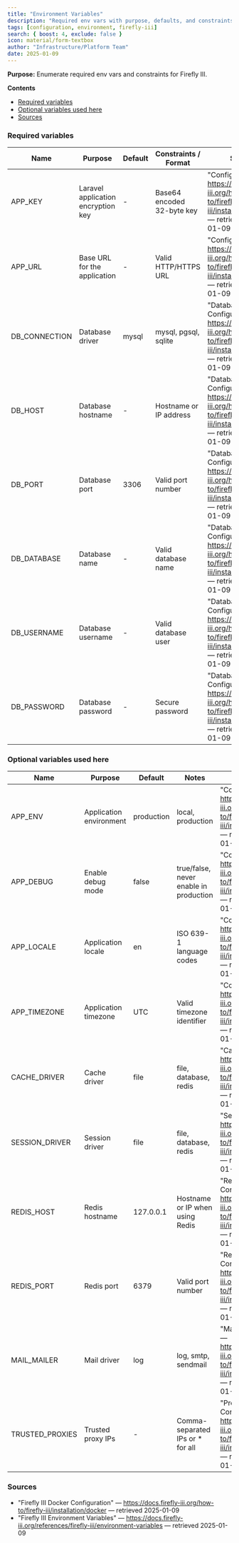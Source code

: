 ```yaml
---
title: "Environment Variables"
description: "Required env vars with purpose, defaults, and constraints."
tags: [configuration, environment, firefly-iii]
search: { boost: 4, exclude: false }
icon: material/form-textbox
author: "Infrastructure/Platform Team"
date: 2025-01-09
---
```


**Purpose:** Enumerate required env vars and constraints for Firefly III.

**Contents**
- [Required variables](#required-variables)
- [Optional variables used here](#optional-variables-used-here)
- [Sources](#sources)

### Required variables

| Name | Purpose | Default | Constraints / Format | Source |
|------|---------|---------|----------------------|--------|
| APP_KEY | Laravel application encryption key | - | Base64 encoded 32-byte key | "Configuration" — https://docs.firefly-iii.org/how-to/firefly-iii/installation/docker — retrieved 2025-01-09 |
| APP_URL | Base URL for the application | - | Valid HTTP/HTTPS URL | "Configuration" — https://docs.firefly-iii.org/how-to/firefly-iii/installation/docker — retrieved 2025-01-09 |
| DB_CONNECTION | Database driver | mysql | mysql, pgsql, sqlite | "Database Configuration" — https://docs.firefly-iii.org/how-to/firefly-iii/installation/docker — retrieved 2025-01-09 |
| DB_HOST | Database hostname | - | Hostname or IP address | "Database Configuration" — https://docs.firefly-iii.org/how-to/firefly-iii/installation/docker — retrieved 2025-01-09 |
| DB_PORT | Database port | 3306 | Valid port number | "Database Configuration" — https://docs.firefly-iii.org/how-to/firefly-iii/installation/docker — retrieved 2025-01-09 |
| DB_DATABASE | Database name | - | Valid database name | "Database Configuration" — https://docs.firefly-iii.org/how-to/firefly-iii/installation/docker — retrieved 2025-01-09 |
| DB_USERNAME | Database username | - | Valid database user | "Database Configuration" — https://docs.firefly-iii.org/how-to/firefly-iii/installation/docker — retrieved 2025-01-09 |
| DB_PASSWORD | Database password | - | Secure password | "Database Configuration" — https://docs.firefly-iii.org/how-to/firefly-iii/installation/docker — retrieved 2025-01-09 |

### Optional variables used here

| Name | Purpose | Default | Notes | Source |
|------|---------|---------|-------|--------|
| APP_ENV | Application environment | production | local, production | "Configuration" — https://docs.firefly-iii.org/how-to/firefly-iii/installation/docker — retrieved 2025-01-09 |
| APP_DEBUG | Enable debug mode | false | true/false, never enable in production | "Configuration" — https://docs.firefly-iii.org/how-to/firefly-iii/installation/docker — retrieved 2025-01-09 |
| APP_LOCALE | Application locale | en | ISO 639-1 language codes | "Configuration" — https://docs.firefly-iii.org/how-to/firefly-iii/installation/docker — retrieved 2025-01-09 |
| APP_TIMEZONE | Application timezone | UTC | Valid timezone identifier | "Configuration" — https://docs.firefly-iii.org/how-to/firefly-iii/installation/docker — retrieved 2025-01-09 |
| CACHE_DRIVER | Cache driver | file | file, database, redis | "Caching" — https://docs.firefly-iii.org/how-to/firefly-iii/installation/docker — retrieved 2025-01-09 |
| SESSION_DRIVER | Session driver | file | file, database, redis | "Sessions" — https://docs.firefly-iii.org/how-to/firefly-iii/installation/docker — retrieved 2025-01-09 |
| REDIS_HOST | Redis hostname | 127.0.0.1 | Hostname or IP when using Redis | "Redis Configuration" — https://docs.firefly-iii.org/how-to/firefly-iii/installation/docker — retrieved 2025-01-09 |
| REDIS_PORT | Redis port | 6379 | Valid port number | "Redis Configuration" — https://docs.firefly-iii.org/how-to/firefly-iii/installation/docker — retrieved 2025-01-09 |
| MAIL_MAILER | Mail driver | log | log, smtp, sendmail | "Mail Configuration" — https://docs.firefly-iii.org/how-to/firefly-iii/installation/docker — retrieved 2025-01-09 |
| TRUSTED_PROXIES | Trusted proxy IPs | - | Comma-separated IPs or * for all | "Proxy Configuration" — https://docs.firefly-iii.org/how-to/firefly-iii/installation/docker — retrieved 2025-01-09 |

### Sources
- "Firefly III Docker Configuration" — https://docs.firefly-iii.org/how-to/firefly-iii/installation/docker — retrieved 2025-01-09
- "Firefly III Environment Variables" — https://docs.firefly-iii.org/references/firefly-iii/environment-variables — retrieved 2025-01-09

<!-- ai-docs-metadata
{"last_audit":"2025-01-09","fingerprints":{"sources":{"https://docs.firefly-iii.org/how-to/firefly-iii/installation/docker":"sha256:pending","https://docs.firefly-iii.org/references/firefly-iii/environment-variables":"sha256:pending"},"sections":{"env-table":"sha256:pending"}}}
-->